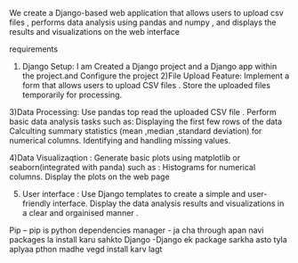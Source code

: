 We create a Django-based web application that allows users to upload csv files , performs data analysis using pandas and numpy , and displays the results and visualizations on the web interface    

requirements 

1)	Django Setup:
I am Created  a Django project and a Django app within the project.and Configure the project 
2)File Upload Feature:
Implement a form that allows users to upload CSV files . 
Store the uploaded files temporarily for processing.

3)Data Processing:
Use pandas top read the uploaded CSV file .
Perform basic data analysis tasks such as:
Displaying the first few rows of the data
Calculting summary statistics (mean ,median ,standard deviation) for numerical columns.
Identifying and handling missing values.

4)Data Visualizaqtion :
Generate basic plots using matplotlib or seaborn(integrated with panda) such as :
Histograms for numerical columns.
Display the plots on the web page 

5) User interface :
Use Django templates to create  a simple and user-friendly interface.
Display the data analysis results and visualizations in a clear and orgainised manner .

Pip – pip is python dependencies manager  - ja cha through apan navi packages la install karu sahkto
Django -Django ek package sarkha asto tyla aplyaa pthon madhe vegd install karv lagt

